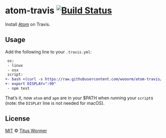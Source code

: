 # atom-travis [![Build Status](https://img.shields.io/travis/wooorm/atom-travis.svg)](https://travis-ci.org/wooorm/atom-travis)

Install [Atom](https://atom.io) on Travis.

## Usage

Add the following line to your `.travis.yml`:

```diff
 os:
 - linux
 - osx
 script:
+- bash <(curl -s https://raw.githubusercontent.com/wooorm/atom-travis/master/install.sh)
+- export DISPLAY=":99"
 - npm test
```

That’s it, now `atom` and `apm` are in your $PATH when running your
`script`s (note: the `DISPLAY` line is not needed for macOS).

## License

[MIT](license) © [Titus Wormer](http://wooorm.com)
